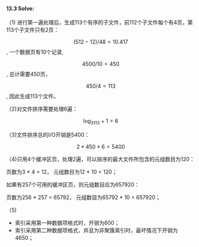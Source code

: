 #### 13.3 Solve:

（1) 进行第一遍处理后，生成113个有序的子文件，前112个子文件每个有4页，第113个子文件只有2页：

$$(512-12) / 48 = 10.417$$, 一个数据页有10个记录,

$$4500 / 10 = 450$$, 总计需要450页，

$$450 / 4 = 113$$, 因此生成113个文件。

（2)对文件排序需要处理6遍：

$$\log_3113 + 1 = 6$$

（3)文件排序总的I/O开销是5400：

$$2 * 450 * 6 = 5400$$

（4)只用4个缓冲区页，处理2遍，可以排序的最大文件所包含的元组数目为120：

页数为3 * 4 = 12， 元组数目为12 * 10 = 120；

如果有257个可用的缓冲区页，则元组数目应为657920：

页数为256 * 257 = 65792， 元组数目为65792 * 10 = 657920；

（5) 

- 索引采用第一种数据项格式时，开销为600；
- 索引采用第二种数据项格式，并且为非聚簇索引时，最坏情况下开销为4650；